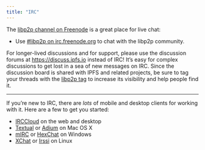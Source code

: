 ```yaml
---
title: "IRC"
---
```


The [libp2p channel on Freenode](irc://irc.freenode.org/%23libp2p) is a great place for live chat:

- Use [#libp2p on irc.freenode.org](irc://irc.freenode.org/%23libp2p) to chat with the libp2p community.

For longer-lived discussions and for support, please use the discussion forums at https://discuss.ipfs.io instead of IRC! It’s easy for complex discussions to get lost in a sea of new messages on IRC. Since the discussion board is shared with IPFS and related projects, be sure to tag your threads with the [libp2p tag](https://discuss.ipfs.io/tags/libp2p) to increase its visibility and help people find it.

---

If you’re new to IRC, there are *lots* of mobile and desktop clients for working with it. Here are a few to get you started:

- [IRCCloud][irccloud] on the web and desktop
- [Textual][textual] or [Adium][adium] on Mac OS X
- [mIRC][mirc] or [HexChat][hexchat] on Windows
- [XChat][xchat] or [Irssi][irssi] on Linux


[adium]: https://adium.im
[hexchat]: https://hexchat.github.io
[irccloud]: https://irccloud.com
[irssi]: https://irssi.org
[mirc]: http://standaloneinstaller.com/download-mirc
[textual]: https://www.codeux.com/textual/
[xchat]: http://xchat.org
